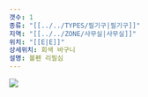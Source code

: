 ```yaml
---
갯수: 1
종류: "[[../../TYPES/필기구|필기구]]"
지역: "[[../../ZONE/사무실|사무실]]"
위치: "[[E|E]]"
상세위치: 회색 바구니
설명: 볼펜 리필심
---
```

![](http://192.168.50.22/images/240427_IMG_0290.jpg)
